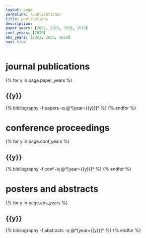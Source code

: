 ```yaml
---
layout: page
permalink: /publications/
title: publications
description: 
paper_years: [2022, 2021, 2020, 2019]
conf_years: [2020]
abs_years: [2021, 2020, 2019]
nav: true
---
```


<div class="publications">

<h1>journal publications</h1>
{% for y in page.paper_years %}
  <h2 class="year">{{y}}</h2>
  {% bibliography -f papers -q @*[year={{y}}]* %}
{% endfor %}

<h1>conference proceedings</h1>
{% for y in page.conf_years %}
  <h2 class="year">{{y}}</h2>
  {% bibliography -f conf -q @*[year={{y}}]* %}
{% endfor %}

<h1>posters and abstracts</h1>
{% for y in page.abs_years %}
  <h2 class="year">{{y}}</h2>
  {% bibliography -f abstracts -q @*[year={{y}}]* %}
{% endfor %}

</div>
